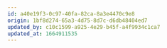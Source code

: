 ```yaml
---
id: a40e19f3-0c97-40fa-82ca-8a3e4470c9e8
origin: 1bf8d274-65a3-4d75-8d7c-d6db48404ed7
updated_by: c10c1599-a925-4e29-b45f-a4f9934c1ca7
updated_at: 1664911535
---
```

